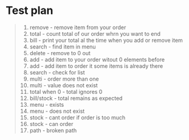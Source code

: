 # Test plan
>1) remove - remove item from your order
>2) total - count total of our order whrn you want to end 
>3) bill - print your total al the time when you add or remove item
>4) search - find item in menu
>5) delete - remove to 0 out
>6) add - add item to your order witout 0 elements before
>7) add - add item to order it some items is already there 
>8) search - check for list
>9) multi - order more than one
>10) multi - value does not exist
>11) total when 0 - total ignores 0
>12) bill/stock - total remains as expected
>13) menu - exists
>14) menu - does not exist
>15) stock - cant order if order is too much
>16) stock - can order
>17) path - broken path
